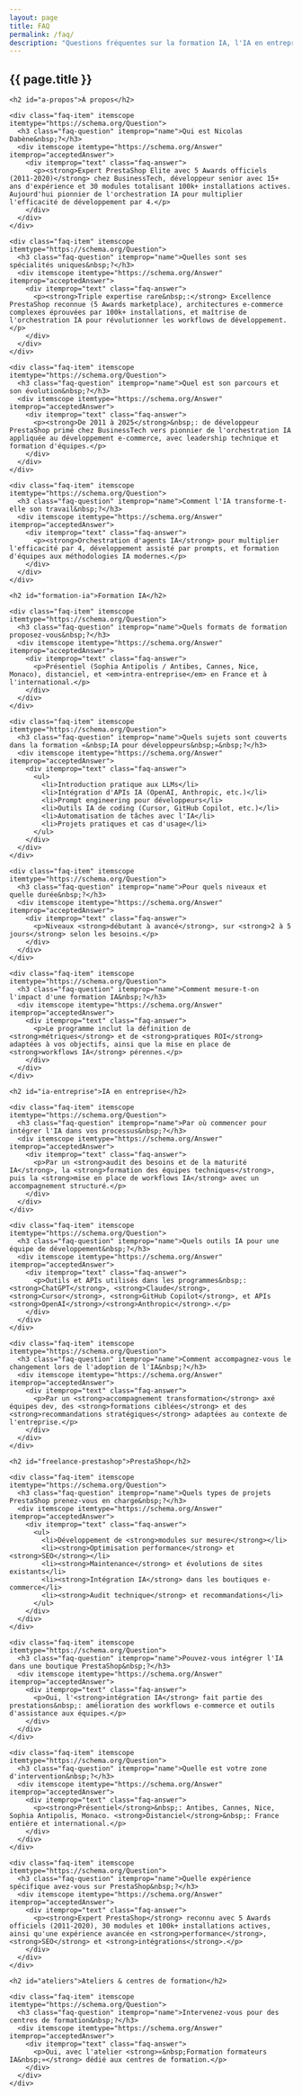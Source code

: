 ```yaml
---
layout: page
title: FAQ
permalink: /faq/
description: "Questions fréquentes sur la formation IA, l'IA en entreprise et les prestations PrestaShop."
---
```


<section class="faq-section" itemscope itemtype="https://schema.org/FAQPage">
  <div class="container">
    <h1>{{ page.title }}</h1>

    <h2 id="a-propos">À propos</h2>

    <div class="faq-item" itemscope itemtype="https://schema.org/Question">
      <h3 class="faq-question" itemprop="name">Qui est Nicolas Dabène&nbsp;?</h3>
      <div itemscope itemtype="https://schema.org/Answer" itemprop="acceptedAnswer">
        <div itemprop="text" class="faq-answer">
          <p><strong>Expert PrestaShop Elite avec 5 Awards officiels (2011-2020)</strong> chez BusinessTech, développeur senior avec 15+ ans d'expérience et 30 modules totalisant 100k+ installations actives. Aujourd'hui pionnier de l'orchestration IA pour multiplier l'efficacité de développement par 4.</p>
        </div>
      </div>
    </div>

    <div class="faq-item" itemscope itemtype="https://schema.org/Question">
      <h3 class="faq-question" itemprop="name">Quelles sont ses spécialités uniques&nbsp;?</h3>
      <div itemscope itemtype="https://schema.org/Answer" itemprop="acceptedAnswer">
        <div itemprop="text" class="faq-answer">
          <p><strong>Triple expertise rare&nbsp;:</strong> Excellence PrestaShop reconnue (5 Awards marketplace), architectures e-commerce complexes éprouvées par 100k+ installations, et maîtrise de l'orchestration IA pour révolutionner les workflows de développement.</p>
        </div>
      </div>
    </div>

    <div class="faq-item" itemscope itemtype="https://schema.org/Question">
      <h3 class="faq-question" itemprop="name">Quel est son parcours et son évolution&nbsp;?</h3>
      <div itemscope itemtype="https://schema.org/Answer" itemprop="acceptedAnswer">
        <div itemprop="text" class="faq-answer">
          <p><strong>De 2011 à 2025</strong>&nbsp;: de développeur PrestaShop primé chez BusinessTech vers pionnier de l'orchestration IA appliquée au développement e-commerce, avec leadership technique et formation d'équipes.</p>
        </div>
      </div>
    </div>

    <div class="faq-item" itemscope itemtype="https://schema.org/Question">
      <h3 class="faq-question" itemprop="name">Comment l'IA transforme-t-elle son travail&nbsp;?</h3>
      <div itemscope itemtype="https://schema.org/Answer" itemprop="acceptedAnswer">
        <div itemprop="text" class="faq-answer">
          <p><strong>Orchestration d'agents IA</strong> pour multiplier l'efficacité par 4, développement assisté par prompts, et formation d'équipes aux méthodologies IA modernes.</p>
        </div>
      </div>
    </div>

    <h2 id="formation-ia">Formation IA</h2>

    <div class="faq-item" itemscope itemtype="https://schema.org/Question">
      <h3 class="faq-question" itemprop="name">Quels formats de formation proposez-vous&nbsp;?</h3>
      <div itemscope itemtype="https://schema.org/Answer" itemprop="acceptedAnswer">
        <div itemprop="text" class="faq-answer">
          <p>Présentiel (Sophia Antipolis / Antibes, Cannes, Nice, Monaco), distanciel, et <em>intra-entreprise</em> en France et à l'international.</p>
        </div>
      </div>
    </div>

    <div class="faq-item" itemscope itemtype="https://schema.org/Question">
      <h3 class="faq-question" itemprop="name">Quels sujets sont couverts dans la formation «&nbsp;IA pour développeurs&nbsp;»&nbsp;?</h3>
      <div itemscope itemtype="https://schema.org/Answer" itemprop="acceptedAnswer">
        <div itemprop="text" class="faq-answer">
          <ul>
            <li>Introduction pratique aux LLMs</li>
            <li>Intégration d'APIs IA (OpenAI, Anthropic, etc.)</li>
            <li>Prompt engineering pour développeurs</li>
            <li>Outils IA de coding (Cursor, GitHub Copilot, etc.)</li>
            <li>Automatisation de tâches avec l'IA</li>
            <li>Projets pratiques et cas d'usage</li>
          </ul>
        </div>
      </div>
    </div>

    <div class="faq-item" itemscope itemtype="https://schema.org/Question">
      <h3 class="faq-question" itemprop="name">Pour quels niveaux et quelle durée&nbsp;?</h3>
      <div itemscope itemtype="https://schema.org/Answer" itemprop="acceptedAnswer">
        <div itemprop="text" class="faq-answer">
          <p>Niveaux <strong>débutant à avancé</strong>, sur <strong>2 à 5 jours</strong> selon les besoins.</p>
        </div>
      </div>
    </div>

    <div class="faq-item" itemscope itemtype="https://schema.org/Question">
      <h3 class="faq-question" itemprop="name">Comment mesure-t-on l'impact d'une formation IA&nbsp;?</h3>
      <div itemscope itemtype="https://schema.org/Answer" itemprop="acceptedAnswer">
        <div itemprop="text" class="faq-answer">
          <p>Le programme inclut la définition de <strong>métriques</strong> et de <strong>pratiques ROI</strong> adaptées à vos objectifs, ainsi que la mise en place de <strong>workflows IA</strong> pérennes.</p>
        </div>
      </div>
    </div>

    <h2 id="ia-entreprise">IA en entreprise</h2>

    <div class="faq-item" itemscope itemtype="https://schema.org/Question">
      <h3 class="faq-question" itemprop="name">Par où commencer pour intégrer l'IA dans vos processus&nbsp;?</h3>
      <div itemscope itemtype="https://schema.org/Answer" itemprop="acceptedAnswer">
        <div itemprop="text" class="faq-answer">
          <p>Par un <strong>audit des besoins et de la maturité IA</strong>, la <strong>formation des équipes techniques</strong>, puis la <strong>mise en place de workflows IA</strong> avec un accompagnement structuré.</p>
        </div>
      </div>
    </div>

    <div class="faq-item" itemscope itemtype="https://schema.org/Question">
      <h3 class="faq-question" itemprop="name">Quels outils IA pour une équipe de développement&nbsp;?</h3>
      <div itemscope itemtype="https://schema.org/Answer" itemprop="acceptedAnswer">
        <div itemprop="text" class="faq-answer">
          <p>Outils et APIs utilisés dans les programmes&nbsp;: <strong>ChatGPT</strong>, <strong>Claude</strong>, <strong>Cursor</strong>, <strong>GitHub Copilot</strong>, et APIs <strong>OpenAI</strong>/<strong>Anthropic</strong>.</p>
        </div>
      </div>
    </div>

    <div class="faq-item" itemscope itemtype="https://schema.org/Question">
      <h3 class="faq-question" itemprop="name">Comment accompagnez-vous le changement lors de l'adoption de l'IA&nbsp;?</h3>
      <div itemscope itemtype="https://schema.org/Answer" itemprop="acceptedAnswer">
        <div itemprop="text" class="faq-answer">
          <p>Par un <strong>accompagnement transformation</strong> axé équipes dev, des <strong>formations ciblées</strong> et des <strong>recommandations stratégiques</strong> adaptées au contexte de l'entreprise.</p>
        </div>
      </div>
    </div>

    <h2 id="freelance-prestashop">PrestaShop</h2>

    <div class="faq-item" itemscope itemtype="https://schema.org/Question">
      <h3 class="faq-question" itemprop="name">Quels types de projets PrestaShop prenez-vous en charge&nbsp;?</h3>
      <div itemscope itemtype="https://schema.org/Answer" itemprop="acceptedAnswer">
        <div itemprop="text" class="faq-answer">
          <ul>
            <li>Développement de <strong>modules sur mesure</strong></li>
            <li><strong>Optimisation performance</strong> et <strong>SEO</strong></li>
            <li><strong>Maintenance</strong> et évolutions de sites existants</li>
            <li><strong>Intégration IA</strong> dans les boutiques e-commerce</li>
            <li><strong>Audit technique</strong> et recommandations</li>
          </ul>
        </div>
      </div>
    </div>

    <div class="faq-item" itemscope itemtype="https://schema.org/Question">
      <h3 class="faq-question" itemprop="name">Pouvez-vous intégrer l'IA dans une boutique PrestaShop&nbsp;?</h3>
      <div itemscope itemtype="https://schema.org/Answer" itemprop="acceptedAnswer">
        <div itemprop="text" class="faq-answer">
          <p>Oui, l'<strong>intégration IA</strong> fait partie des prestations&nbsp;: amélioration des workflows e-commerce et outils d'assistance aux équipes.</p>
        </div>
      </div>
    </div>

    <div class="faq-item" itemscope itemtype="https://schema.org/Question">
      <h3 class="faq-question" itemprop="name">Quelle est votre zone d'intervention&nbsp;?</h3>
      <div itemscope itemtype="https://schema.org/Answer" itemprop="acceptedAnswer">
        <div itemprop="text" class="faq-answer">
          <p><strong>Présentiel</strong>&nbsp;: Antibes, Cannes, Nice, Sophia Antipolis, Monaco. <strong>Distanciel</strong>&nbsp;: France entière et international.</p>
        </div>
      </div>
    </div>

    <div class="faq-item" itemscope itemtype="https://schema.org/Question">
      <h3 class="faq-question" itemprop="name">Quelle expérience spécifique avez-vous sur PrestaShop&nbsp;?</h3>
      <div itemscope itemtype="https://schema.org/Answer" itemprop="acceptedAnswer">
        <div itemprop="text" class="faq-answer">
          <p><strong>Expert PrestaShop</strong> reconnu avec 5 Awards officiels (2011-2020), 30 modules et 100k+ installations actives, ainsi qu'une expérience avancée en <strong>performance</strong>, <strong>SEO</strong> et <strong>intégrations</strong>.</p>
        </div>
      </div>
    </div>

    <h2 id="ateliers">Ateliers & centres de formation</h2>

    <div class="faq-item" itemscope itemtype="https://schema.org/Question">
      <h3 class="faq-question" itemprop="name">Intervenez-vous pour des centres de formation&nbsp;?</h3>
      <div itemscope itemtype="https://schema.org/Answer" itemprop="acceptedAnswer">
        <div itemprop="text" class="faq-answer">
          <p>Oui, avec l'atelier <strong>«&nbsp;Formation formateurs IA&nbsp;»</strong> dédié aux centres de formation.</p>
        </div>
      </div>
    </div>

  </div>
</section>

